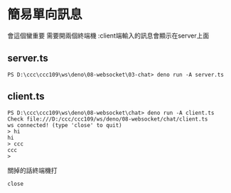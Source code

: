 # 簡易單向訊息
會這個蠻重要
需要開兩個終端機 :client端輸入的訊息會顯示在server上面
## server.ts

```
PS D:\ccc\ccc109\ws\deno\08-websocket\03-chat> deno run -A server.ts
```

## client.ts

```
PS D:\ccc\ccc109\ws\deno\08-websocket\chat> deno run -A client.ts
Check file:///D:/ccc/ccc109/ws/deno/08-websocket/chat/client.ts
ws connected! (type 'close' to quit)
> hi
hi
> ccc
ccc
>
```
關掉的話終端機打
```
close
```